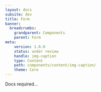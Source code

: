 ```yaml
---
layout: docs
subsite: dev
title: Form
banner:
  breadcrumbs:
    grandparent: Components
    parent: Form
meta:
    version: 1.0.0
    status: under review
    handle: img-caption
    type: Content
    path: components/content/img-caption/
    theme: Core
---
```

Docs required...
